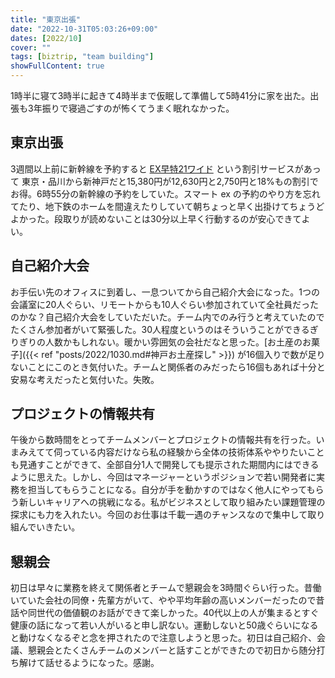```yaml
---
title: "東京出張"
date: "2022-10-31T05:03:26+09:00"
dates: [2022/10]
cover: ""
tags: [biztrip, "team building"]
showFullContent: true
---
```


1時半に寝て3時半に起きて4時半まで仮眠して準備して5時41分に家を出た。出張も3年振りで寝過ごすのが怖くてうまく眠れなかった。

## 東京出張

3週間以上前に新幹線を予約すると [EX早特21ワイド](https://smart-ex.jp/product/hayatoku/ex_21/) という割引サービスがあって
東京・品川から新神戸だと15,380円が12,630円と2,750円と18%もの割引でお得。6時55分の新幹線の予約をしていた。スマート ex の予約のやり方を忘れてたり、地下鉄のホームを間違えたりしていて朝ちょっと早く出掛けてちょうどよかった。段取りが読めないことは30分以上早く行動するのが安心できてよい。

## 自己紹介大会

お手伝い先のオフィスに到着し、一息ついてから自己紹介大会になった。1つの会議室に20人ぐらい、リモートからも10人ぐらい参加されていて全社員だったのかな？自己紹介大会をしていただいた。チーム内でのみ行うと考えていたのでたくさん参加者がいて緊張した。30人程度というのはそういうことができるぎりぎりの人数かもしれない。暖かい雰囲気の会社だなと思った。[お土産のお菓子]({{< ref "posts/2022/1030.md#神戸お土産探し" >}}) が16個入りで数が足りないことにこのとき気付いた。チームと関係者のみだったら16個もあれば十分と安易な考えだったと気付いた。失敗。

## プロジェクトの情報共有

午後から数時間をとってチームメンバーとプロジェクトの情報共有を行った。いまみえてて伺っている内容だけなら私の経験から全体の技術体系ややりたいことも見通すことができて、全部自分1人で開発しても提示された期間内にはできるように思えた。しかし、今回はマネージャーというポジションで若い開発者に実務を担当してもらうことになる。自分が手を動かすのではなく他人にやってもらう新しいキャリアへの挑戦になる。私がビジネスとして取り組みたい課題管理の探求にも力を入れたい。今回のお仕事は千載一遇のチャンスなので集中して取り組んでいきたい。

## 懇親会

初日は早々に業務を終えて関係者とチームで懇親会を3時間ぐらい行った。昔働いていた会社の同僚・先輩方がいて、やや平均年齢の高いメンバーだったので昔話や同世代の価値観のお話ができて楽しかった。40代以上の人が集まるとすぐ健康の話になって若い人がいると申し訳ない。運動しないと50歳ぐらいになると動けなくなるぞと念を押されたので注意しようと思った。初日は自己紹介、会議、懇親会とたくさんチームのメンバーと話すことができたので初日から随分打ち解けて話せるようになった。感謝。
